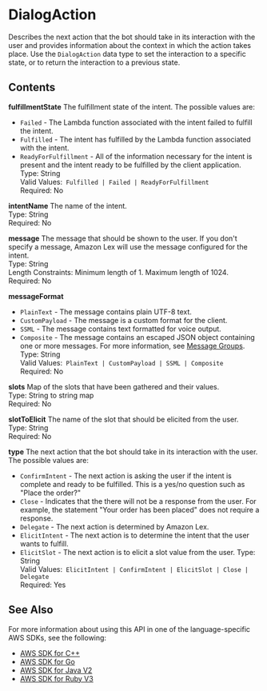 # DialogAction<a name="API_runtime_DialogAction"></a>

Describes the next action that the bot should take in its interaction with the user and provides information about the context in which the action takes place\. Use the `DialogAction` data type to set the interaction to a specific state, or to return the interaction to a previous state\.

## Contents<a name="API_runtime_DialogAction_Contents"></a>

 **fulfillmentState**   <a name="lex-Type-runtime_DialogAction-fulfillmentState"></a>
The fulfillment state of the intent\. The possible values are:  
+  `Failed` \- The Lambda function associated with the intent failed to fulfill the intent\.
+  `Fulfilled` \- The intent has fulfilled by the Lambda function associated with the intent\. 
+  `ReadyForFulfillment` \- All of the information necessary for the intent is present and the intent ready to be fulfilled by the client application\.
Type: String  
Valid Values:` Fulfilled | Failed | ReadyForFulfillment`   
Required: No

 **intentName**   <a name="lex-Type-runtime_DialogAction-intentName"></a>
The name of the intent\.  
Type: String  
Required: No

 **message**   <a name="lex-Type-runtime_DialogAction-message"></a>
The message that should be shown to the user\. If you don't specify a message, Amazon Lex will use the message configured for the intent\.  
Type: String  
Length Constraints: Minimum length of 1\. Maximum length of 1024\.  
Required: No

 **messageFormat**   <a name="lex-Type-runtime_DialogAction-messageFormat"></a>
+  `PlainText` \- The message contains plain UTF\-8 text\.
+  `CustomPayload` \- The message is a custom format for the client\.
+  `SSML` \- The message contains text formatted for voice output\.
+  `Composite` \- The message contains an escaped JSON object containing one or more messages\. For more information, see [Message Groups](https://docs.aws.amazon.com/lex/latest/dg/howitworks-manage-prompts.html)\. 
Type: String  
Valid Values:` PlainText | CustomPayload | SSML | Composite`   
Required: No

 **slots**   <a name="lex-Type-runtime_DialogAction-slots"></a>
Map of the slots that have been gathered and their values\.   
Type: String to string map  
Required: No

 **slotToElicit**   <a name="lex-Type-runtime_DialogAction-slotToElicit"></a>
The name of the slot that should be elicited from the user\.  
Type: String  
Required: No

 **type**   <a name="lex-Type-runtime_DialogAction-type"></a>
The next action that the bot should take in its interaction with the user\. The possible values are:  
+  `ConfirmIntent` \- The next action is asking the user if the intent is complete and ready to be fulfilled\. This is a yes/no question such as "Place the order?"
+  `Close` \- Indicates that the there will not be a response from the user\. For example, the statement "Your order has been placed" does not require a response\.
+  `Delegate` \- The next action is determined by Amazon Lex\.
+  `ElicitIntent` \- The next action is to determine the intent that the user wants to fulfill\.
+  `ElicitSlot` \- The next action is to elicit a slot value from the user\.
Type: String  
Valid Values:` ElicitIntent | ConfirmIntent | ElicitSlot | Close | Delegate`   
Required: Yes

## See Also<a name="API_runtime_DialogAction_SeeAlso"></a>

For more information about using this API in one of the language\-specific AWS SDKs, see the following:
+  [AWS SDK for C\+\+](https://docs.aws.amazon.com/goto/SdkForCpp/runtime.lex-2016-11-28/DialogAction) 
+  [AWS SDK for Go](https://docs.aws.amazon.com/goto/SdkForGoV1/runtime.lex-2016-11-28/DialogAction) 
+  [AWS SDK for Java V2](https://docs.aws.amazon.com/goto/SdkForJavaV2/runtime.lex-2016-11-28/DialogAction) 
+  [AWS SDK for Ruby V3](https://docs.aws.amazon.com/goto/SdkForRubyV3/runtime.lex-2016-11-28/DialogAction) 
